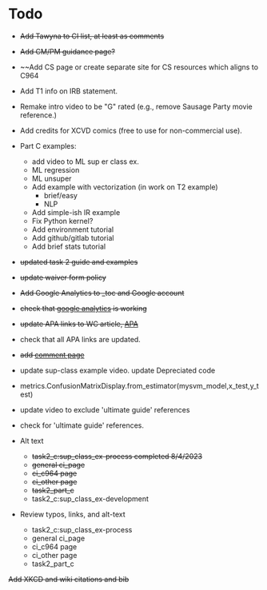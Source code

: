 # Todo

- ~~Add Tawyna to CI list, at least as comments~~
- ~~Add CM/PM guidance page?~~
- ~~Add CS page or create separate site for CS resources which aligns to C964
- Add T1 info on IRB statement.

- Remake intro video to be "G" rated (e.g., remove Sausage Party movie reference.)

- Add credits for XCVD comics (free to use for non-commercial use).

- Part C examples:
    - add video to ML sup er class ex.
    - ML regression
    - ML unsuper
    - Add example with vectorization (in work on T2 example)
        - brief/easy
        - NLP
    - Add simple-ish IR example
    - Fix Python kernel?
    - Add environment tutorial
    - Add github/gitlab tutorial
    - Add brief stats tutorial

- ~~updated task 2 guide and examples~~
- ~~update waiver form policy~~
- ~~Add Google Analytics to _toc and Google account~~
- ~~check that [google analytics](https://analytics.google.com/analytics/web/#/p355116886/reports/intelligenthome) is working~~

- ~~update APA links to WC article, [APA](https://cm.wgu.edu/t5/Writing-Center-Knowledge-Base/I-Need-Help-with-APA-Style/ta-p/33524)~~

- check that all APA links are updated.

- ~~add [comment page](https://jupyterbook.org/en/stable/interactive/comments/utterances.html)~~

- update sup-class example video. update Depreciated code 
- metrics.ConfusionMatrixDisplay.from_estimator(mysvm_model,x_test,y_test)
- update video to exclude 'ultimate guide' references
- check for 'ultimate guide' references.

- Alt text 
  - ~~task2_c:sup_class_ex-process completed 8/4/2023~~
  - ~~general ci_page~~
  - ~~ci_c964 page~~
  - ~~ci_other page~~
  - ~~task2_part_c~~
  - task2_c:sup_class_ex-development

- Review typos, links, and alt-text
  - task2_c:sup_class_ex-process
  - general ci_page
  - ci_c964 page
  - ci_other page
  - task2_part_c

~~Add XKCD and wiki citations and bib~~